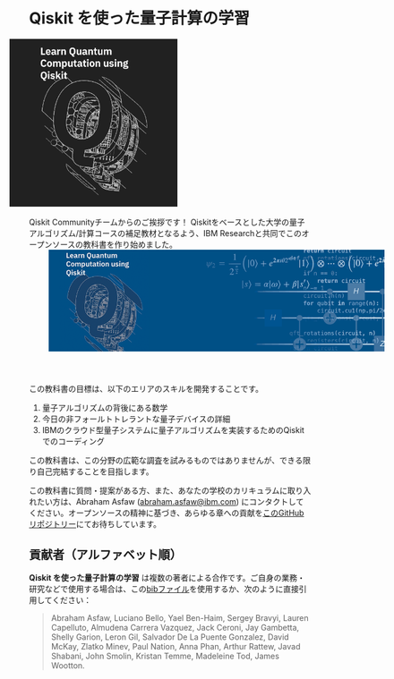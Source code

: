 # Qiskit を使った量子計算の学習

<img
  src="images/logo/logo.png"
  alt="Learn Quantum Computinb using Qiskit cover"
  style="width: 300px; margin-left: -35px"
/>



Qiskit Communityチームからのご挨拶です！ Qiskitをベースとした大学の量子アルゴリズム/計算コースの補足教材となるよう、IBM Researchと共同でこのオープンソースの教科書を作り始めました。
<img
  src="images/logo/logo_long.png"
  alt="Learn Quantum Computing using Qiskit"
  style="max-width: 600px; margin-bottom: 3em; margin-left: 35px;"
  align="center"
/>

この教科書の目標は、以下のエリアのスキルを開発することです。
1. 量子アルゴリズムの背後にある数学
2. 今日の非フォールトトレラントな量子デバイスの詳細
3. IBMのクラウド型量子システムに量子アルゴリズムを実装するためのQiskitでのコーディング

この教科書は、この分野の広範な調査を試みるものではありませんが、できる限り自己完結することを目指します。

この教科書に質問・提案がある方、また、あなたの学校のカリキュラムに取り入れたい方は、Abraham Asfaw ([abraham.asfaw@ibm.com](mailto:abraham.asfaw@ibm.com)) にコンタクトしてください。オープンソースの精神に基づき、あらゆる章への貢献を[このGitHubリポジトリー](https://github.com/Qiskit/qiskit-textbook)にてお待ちしています。

## 貢献者（アルファベット順）

**Qiskit を使った量子計算の学習** は複数の著者による合作です。ご自身の業務・研究などで使用する場合は、この[bibファイル](qiskit-textbook.bib)を使用するか、次のように直接引用してください：

> Abraham Asfaw, Luciano Bello, Yael Ben-Haim, Sergey Bravyi, Lauren Capelluto, Almudena Carrera Vazquez, Jack Ceroni, Jay Gambetta, Shelly Garion, Leron Gil, Salvador De La Puente Gonzalez, David McKay, Zlatko Minev, Paul Nation, Anna Phan, Arthur Rattew, Javad Shabani, John Smolin, Kristan Temme, Madeleine Tod, James Wootton.

